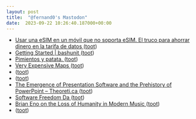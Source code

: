```yaml
---
layout: post
title:  "@fernand0's Mastodon"
date:  2023-09-22 10:26:40.187000+00:00
---
```

*  [Usar una eSIM en un móvil que no soporta eSIM. El truco para ahorrar dinero en la tarifa de datos ](https://www.xataka.com/componentes/usar-esim-movil-que-no-soporta-esim-truco-para-ahorrar-dinero-tarifa-dato) ([toot](https://mastodon.social/@fernand0/111108318834708175))
*  [Getting Started \| bashunit ](https://bashunit.typeddevs.com/getting-started.htm) ([toot](https://mastodon.social/@fernand0/111108108793639352))
*  [Pimientos y patata. ](https://avecesunafoto.wordpress.com/2023/09/22/pimientos-y-patata) ([toot](https://mastodon.social/@fernand0/111107942507544490))
*  [Very Expensive Maps ](https://flowingdata.com/2023/09/13/very-expensive-maps) ([toot](https://mastodon.social/@fernand0/111107866478586647))
*  [ ](https://mastodon.social/users/fernand0/statuses/111107784721604578/activity) ([toot](https://mastodon.social/users/fernand0/statuses/111107784721604578/activity))
*  [ ](https://mas.to/@purcola) ([toot](https://mastodon.social/@fernand0/111107784520749410))
*  [The Emergence of Presentation Software and the Prehistory of PowerPoint – Theoreti.ca ](http://theoreti.ca/?p=834) ([toot](https://mastodon.social/@fernand0/111107565216486689))
*  [Software Freedom Da ](https://mastodon.social/@fernand0/111107098262728078) ([toot](https://mastodon.social/@fernand0/111107098262728078))
*  [Brian Eno on the Loss of Humanity in Modern Music ](https://www.openculture.com/2023/08/brian-eno-on-the-loss-of-humanity-in-modern-music.htm) ([toot](https://mastodon.social/@fernand0/111104366438026033))
*  [ ](https://mastodon.social/users/fernand0/statuses/111104347377182481/activity) ([toot](https://mastodon.social/users/fernand0/statuses/111104347377182481/activity))
